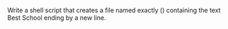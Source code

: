 Write a shell script that creates a file named exactly () containing the text Best School ending by a new line.
